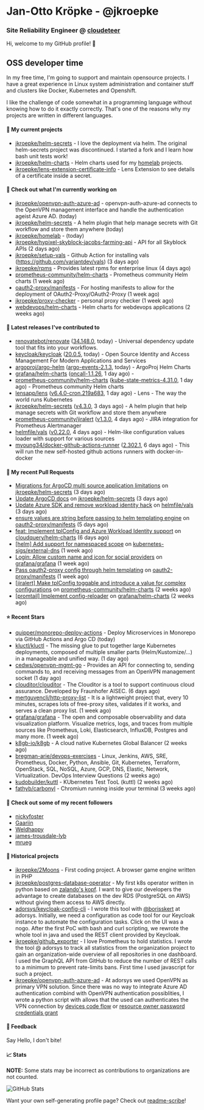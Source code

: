 # Jan-Otto Kröpke - @jkroepke
### Site Reliability Engineer @ [cloudeteer](https://cloudeteer.de/)

Hi, welcome to my GitHub profile! 👋

## OSS developer time
In my free time, I'm going to support and maintain opensource projects. I have a great experience in Linux system administration and container stuff and clusters like Docker, Kubernetes and Openshift.

I like the challenge of code somewhat in a programming language without knowing how to do it exactly correctly. That's one of the reasons why my projects are written in different languages.

#### 🌱 My current projects
- [jkroepke/helm-secrets](https://github.com/jkroepke/helm-secrets) - I love the deployment via helm. The original helm-secrets project was discontinued. I started a fork and I learn how bash unit tests work!
- [jkroepke/helm-charts](https://github.com/jkroepke/helm-charts) - Helm charts used for my [homelab](https://github.com/jkroepke/homelab) projects.
- [jkroepke/lens-extension-certificate-info](https://github.com/jkroepke/lens-extension-certificate-info) - Lens Extension to see details of a certificate inside a secret.

#### 👷 Check out what I'm currently working on

- [jkroepke/openvpn-auth-azure-ad](https://github.com/jkroepke/openvpn-auth-azure-ad) - openvpn-auth-azure-ad connects to the OpenVPN management interface and handle the authentication ageist Azure AD. (today)
- [jkroepke/helm-secrets](https://github.com/jkroepke/helm-secrets) - A helm plugin that help manage secrets with Git workflow and store them anywhere (today)
- [jkroepke/homelab](https://github.com/jkroepke/homelab) -  (today)
- [jkroepke/hypixel-skyblock-jacobs-farming-api](https://github.com/jkroepke/hypixel-skyblock-jacobs-farming-api) - API for all Skyblock APIs (2 days ago)
- [jkroepke/setup-vals](https://github.com/jkroepke/setup-vals) - Github Action for installing vals (https://github.com/variantdev/vals) (3 days ago)
- [jkroepke/rpms](https://github.com/jkroepke/rpms) - Provides latest rpms for enterprise linux (4 days ago)
- [prometheus-community/helm-charts](https://github.com/prometheus-community/helm-charts) - Prometheus community Helm charts (1 week ago)
- [oauth2-proxy/manifests](https://github.com/oauth2-proxy/manifests) - For hosting manifests to allow for the deployment of OAuth2-Proxy/OAuth2-Proxy (1 week ago)
- [jkroepke/proxy-checker](https://github.com/jkroepke/proxy-checker) - personal proxy checker (1 week ago)
- [webdevops/helm-charts](https://github.com/webdevops/helm-charts) - Helm charts for webdevops applications (2 weeks ago)

#### 🔭 Latest releases I've contributed to

- [renovatebot/renovate](https://github.com/renovatebot/renovate) ([34.148.0](https://github.com/renovatebot/renovate/releases/tag/34.148.0), today) - Universal dependency update tool that fits into your workflows.
- [keycloak/keycloak](https://github.com/keycloak/keycloak) ([20.0.5](https://github.com/keycloak/keycloak/releases/tag/20.0.5), today) - Open Source Identity and Access Management For Modern Applications and Services
- [argoproj/argo-helm](https://github.com/argoproj/argo-helm) ([argo-events-2.1.3](https://github.com/argoproj/argo-helm/releases/tag/argo-events-2.1.3), today) - ArgoProj Helm Charts
- [grafana/helm-charts](https://github.com/grafana/helm-charts) ([oncall-1.1.26](https://github.com/grafana/helm-charts/releases/tag/oncall-1.1.26), 1 day ago) - 
- [prometheus-community/helm-charts](https://github.com/prometheus-community/helm-charts) ([kube-state-metrics-4.31.0](https://github.com/prometheus-community/helm-charts/releases/tag/kube-state-metrics-4.31.0), 1 day ago) - Prometheus community Helm charts
- [lensapp/lens](https://github.com/lensapp/lens) ([v6.4.0-cron.219a683](https://github.com/lensapp/lens/releases/tag/v6.4.0-cron.219a683), 1 day ago) - Lens - The way the world runs Kubernetes
- [jkroepke/helm-secrets](https://github.com/jkroepke/helm-secrets) ([v4.3.0](https://github.com/jkroepke/helm-secrets/releases/tag/v4.3.0), 3 days ago) - A helm plugin that help manage secrets with Git workflow and store them anywhere
- [prometheus-community/jiralert](https://github.com/prometheus-community/jiralert) ([v1.3.0](https://github.com/prometheus-community/jiralert/releases/tag/v1.3.0), 4 days ago) - JIRA integration for Prometheus Alertmanager
- [helmfile/vals](https://github.com/helmfile/vals) ([v0.22.0](https://github.com/helmfile/vals/releases/tag/v0.22.0), 4 days ago) - Helm-like configuration values loader with support for various sources
- [myoung34/docker-github-actions-runner](https://github.com/myoung34/docker-github-actions-runner) ([2.302.1](https://github.com/myoung34/docker-github-actions-runner/releases/tag/2.302.1), 6 days ago) - This will run the new self-hosted github actions runners with docker-in-docker

#### 🔨 My recent Pull Requests

- [Migrations for ArgoCD multi source application limitations](https://github.com/jkroepke/helm-secrets/pull/340) on [jkroepke/helm-secrets](https://github.com/jkroepke/helm-secrets) (3 days ago)
- [Update ArgoCD docs](https://github.com/jkroepke/helm-secrets/pull/339) on [jkroepke/helm-secrets](https://github.com/jkroepke/helm-secrets) (3 days ago)
- [Update Azure SDK and remove workload identity hack](https://github.com/helmfile/vals/pull/133) on [helmfile/vals](https://github.com/helmfile/vals) (3 days ago)
- [ensure values are string before passing to helm templating engine](https://github.com/oauth2-proxy/manifests/pull/134) on [oauth2-proxy/manifests](https://github.com/oauth2-proxy/manifests) (5 days ago)
- [feat: Implement tplConfig and Azure Workload Identity support](https://github.com/cloudquery/helm-charts/pull/263) on [cloudquery/helm-charts](https://github.com/cloudquery/helm-charts) (6 days ago)
- [[helm] Add support for namespaced scope](https://github.com/kubernetes-sigs/external-dns/pull/3403) on [kubernetes-sigs/external-dns](https://github.com/kubernetes-sigs/external-dns) (1 week ago)
- [Login: Allow custom name and icon for social providers](https://github.com/grafana/grafana/pull/63297) on [grafana/grafana](https://github.com/grafana/grafana) (1 week ago)
- [Pass oauth2-proxy config through helm templating](https://github.com/oauth2-proxy/manifests/pull/132) on [oauth2-proxy/manifests](https://github.com/oauth2-proxy/manifests) (1 week ago)
- [[jiralert] Make tplConfig toggable and introduce a value for complex configurations](https://github.com/prometheus-community/helm-charts/pull/3004) on [prometheus-community/helm-charts](https://github.com/prometheus-community/helm-charts) (2 weeks ago)
- [[promtail] Implement config-reloader](https://github.com/grafana/helm-charts/pull/2187) on [grafana/helm-charts](https://github.com/grafana/helm-charts) (2 weeks ago)

#### ⭐ Recent Stars

- [quipper/monorepo-deploy-actions](https://github.com/quipper/monorepo-deploy-actions) - Deploy Microservices in Monorepo via GitHub Actions and Argo CD (today)
- [kluctl/kluctl](https://github.com/kluctl/kluctl) - The missing glue to put together large Kubernetes deployments, composed of multiple smaller parts (Helm/Kustomize/...)  in a manageable and unified way. (1 day ago)
- [cedws/openvpn-mgmt-go](https://github.com/cedws/openvpn-mgmt-go) - Provides an API for connecting to, sending commands to, and receiving messages from an OpenVPN management socket (1 day ago)
- [clouditor/clouditor](https://github.com/clouditor/clouditor) - The Clouditor is a tool to support continuous cloud assurance. Developed by Fraunhofer AISEC. (6 days ago)
- [mertguvencli/http-proxy-list](https://github.com/mertguvencli/http-proxy-list) - It is a lightweight project that, every 10 minutes, scrapes lots of free-proxy sites, validates if it works, and serves a clean proxy list. (1 week ago)
- [grafana/grafana](https://github.com/grafana/grafana) - The open and composable observability and data visualization platform. Visualize metrics, logs, and traces from multiple sources like Prometheus, Loki, Elasticsearch, InfluxDB, Postgres and many more.  (1 week ago)
- [k8gb-io/k8gb](https://github.com/k8gb-io/k8gb) - A cloud native Kubernetes Global Balancer (2 weeks ago)
- [bregman-arie/devops-exercises](https://github.com/bregman-arie/devops-exercises) - Linux, Jenkins, AWS, SRE, Prometheus, Docker, Python, Ansible, Git, Kubernetes, Terraform, OpenStack, SQL, NoSQL, Azure, GCP, DNS, Elastic, Network, Virtualization. DevOps Interview Questions (2 weeks ago)
- [kudobuilder/kuttl](https://github.com/kudobuilder/kuttl) - KUbernetes Test TooL (kuttl) (2 weeks ago)
- [fathyb/carbonyl](https://github.com/fathyb/carbonyl) - Chromium running inside your terminal (3 weeks ago)

#### 👯 Check out some of my recent followers

- [nickyfoster](https://github.com/nickyfoster)
- [Gaariin](https://github.com/Gaariin)
- [Weldhappy](https://github.com/Weldhappy)
- [james-trousdale-lyb](https://github.com/james-trousdale-lyb)
- [mrueg](https://github.com/mrueg)

#### 📜 Historical projects
- [jkroepke/2Moons](https://github.com/jkroepke/2Moons) - First coding project. A browser game engine written in PHP
- [jkroepke/postgres-database-operator](https://github.com/jkroepke/postgres-database-operator) - My first k8s operator written in python based on [zalando's kopf](https://github.com/zalando-incubator/kopf). I want to give our developers the advantage to create databases on the dev RDS (PostgreSQL on AWS) without giving them access to AWS directly.
- [adorsys/keycloak-config-cli](https://github.com/adorsys/keycloak-config-cli) - I wrote this tool with [@borisskert](https://github.com/borisskert) at adorsys. Initially, we need a configuration as code tool for our Keycloak instance to automate the configuration tasks. Click on the UI was a nogo. After the first PoC with bash and curl scripting, we rewrote the whole tool in java and used the REST client provided by Keycloak.
- [jkroepke/github_exporter](https://github.com/jkroepke/github_exporter) - I love Prometheus to hold statistics. I wrote the tool @ adorsys to track all statistics from the organization project to gain an organization-wide overview of all repositories in one dashboard. I used the GraphQL API from GitHub to reduce the number of REST calls to a minimum to prevent rate-limits bans. First time I used javascript for such a project.
- [jkroepke/openvpn-auth-azure-ad](https://github.com/jkroepke/openvpn-auth-azure-ad) - At adorsys we used OpenVPN as primary VPN solution. Since there was no way to integrate Azure AD authentication combind with OpenVPN authentication possiblities, I wrote a python script with allows that the used can authenticates the VPN connection by [devices code flow](https://docs.microsoft.com/en-us/azure/active-directory/develop/v2-oauth2-device-code) or [resource owner password credentials grant](https://docs.microsoft.com/en-us/azure/active-directory/develop/v2-oauth-ropc)

#### 💬 Feedback

Say Hello, I don't bite!

#### 📈 Stats

**NOTE:** Some stats may be incorrect as contributions to organizations
are not counted.

![GitHub Stats](https://github-readme-stats.vercel.app/api?username=jkroepke&count_private=false&theme=tokyonight&show_icons=true)

Want your own self-generating profile page? Check out [readme-scribe](https://github.com/muesli/readme-scribe)!
